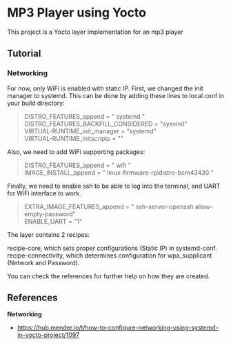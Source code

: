 # MP3 Player using Yocto

This project is a Yocto layer implementation for an mp3 player

## Tutorial

### Networking

For now, only WiFi is enabled with static IP. 
First, we changed the init manager to systemd. This can be done by adding these lines to local.conf in your build directory:

> DISTRO_FEATURES_append = " systemd "\
> DISTRO_FEATURES_BACKFILL_CONSIDERED = "sysvinit"\
> VIRTUAL-RUNTIME_init_manager = "systemd"\
> VIRTUAL-RUNTIME_initscripts = ""


Also, we need to add WiFi supporting packages:

> DISTRO_FEATURES_append = " wifi "\
> IMAGE_INSTALL_append = " linux-firmware-rpidistro-bcm43430 "

Finally, we need to enable ssh to be able to log into the terminal, and UART for WiFi interface to work.

> EXTRA_IMAGE_FEATURES_append = " ssh-server-openssh allow-empty-password"\
> ENABLE_UART = "1"

The layer contains 2 recipes:

recipe-core, which sets proper configurations (Static IP) in systemd-conf.\
recipe-connectivity, which determines configuration for wpa_supplicant (Network and Password).

You can check the references for further help on how they are created.

## References

**Networking**

- https://hub.mender.io/t/how-to-configure-networking-using-systemd-in-yocto-project/1097
